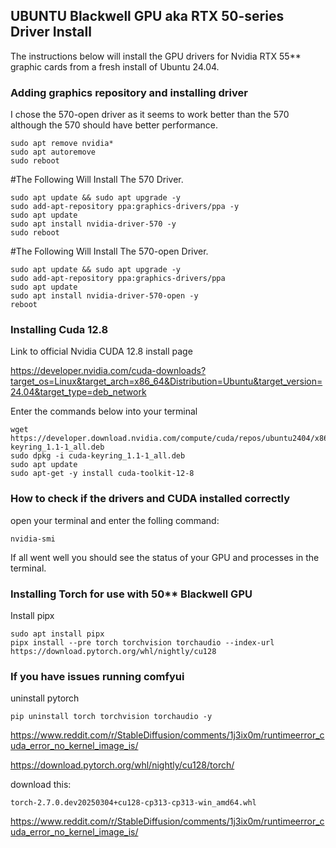 ## UBUNTU Blackwell GPU aka RTX 50-series Driver Install

The instructions below will install the GPU drivers for Nvidia RTX 55** graphic cards from a fresh install of Ubuntu 24.04.

### Adding graphics repository and installing driver
I chose the 570-open driver as it seems to work better than the 570 although the 570 should have better performance.
```
sudo apt remove nvidia*
sudo apt autoremove
sudo reboot
```
#The Following Will Install The 570 Driver.
```
sudo apt update && sudo apt upgrade -y
sudo add-apt-repository ppa:graphics-drivers/ppa -y
sudo apt update
sudo apt install nvidia-driver-570 -y
sudo reboot
```
#The Following Will Install The 570-open Driver.
```
sudo apt update && sudo apt upgrade -y
sudo add-apt-repository ppa:graphics-drivers/ppa
sudo apt update 
sudo apt install nvidia-driver-570-open -y
reboot
```
### Installing Cuda 12.8

Link to official Nvidia CUDA 12.8 install page

https://developer.nvidia.com/cuda-downloads?target_os=Linux&target_arch=x86_64&Distribution=Ubuntu&target_version=24.04&target_type=deb_network

Enter the commands below into your terminal
```
wget https://developer.download.nvidia.com/compute/cuda/repos/ubuntu2404/x86_64/cuda-keyring_1.1-1_all.deb
sudo dpkg -i cuda-keyring_1.1-1_all.deb
sudo apt update
sudo apt-get -y install cuda-toolkit-12-8
```
### How to check if the drivers and CUDA installed correctly

open your terminal and enter the folling command:
```
nvidia-smi
```
If all went well you should see the status of your GPU and processes in the terminal.

### Installing Torch for use with 50** Blackwell GPU

Install pipx
```
sudo apt install pipx
pipx install --pre torch torchvision torchaudio --index-url https://download.pytorch.org/whl/nightly/cu128
```
### If you have issues running comfyui

uninstall pytorch
```
pip uninstall torch torchvision torchaudio -y
```

https://www.reddit.com/r/StableDiffusion/comments/1j3ix0m/runtimeerror_cuda_error_no_kernel_image_is/

https://download.pytorch.org/whl/nightly/cu128/torch/

download this:
```
torch-2.7.0.dev20250304+cu128-cp313-cp313-win_amd64.whl
```

https://www.reddit.com/r/StableDiffusion/comments/1j3ix0m/runtimeerror_cuda_error_no_kernel_image_is/
